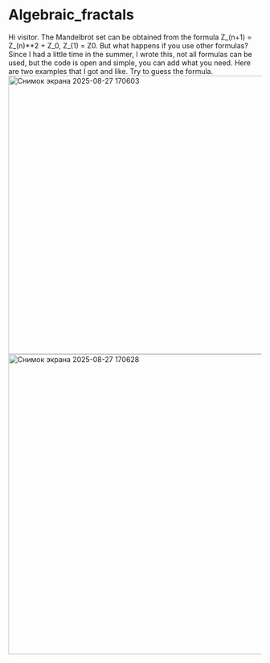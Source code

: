 # Algebraic_fractals
Hi visitor.
The Mandelbrot set can be obtained from the formula Z_(n+1) = Z_(n)**2 + Z_0, Z_(1) = Z0. But what happens if you use other formulas? Since I had a little time in the summer, I wrote this, not all formulas can be used, but the code is open and simple, you can add what you need. Here are two examples that I got and like. Try to guess the formula.
<img width="716" height="554" alt="Снимок экрана 2025-08-27 170603" src="https://github.com/user-attachments/assets/b47a3cd0-2342-4e39-8fb2-7d7578601997" />
<img width="710" height="597" alt="Снимок экрана 2025-08-27 170628" src="https://github.com/user-attachments/assets/bbe0d98b-54a9-4365-97d2-2033b606e7ab" />
